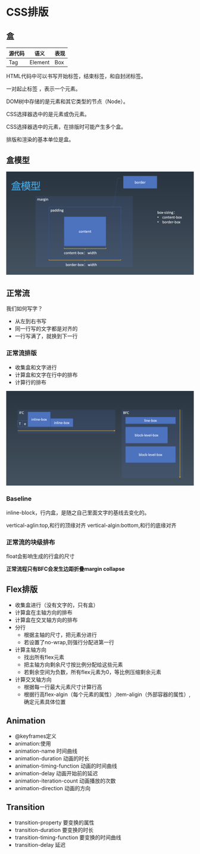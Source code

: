 # CSS排版

## 盒

源代码 | 语义 | 表现
---|--- | ---
Tag | Element | Box



HTML代码中可以书写开始标签，结束标签，和自封闭标签。

一对起止标签 ，表示一个元素。

DOM树中存储的是元素和其它类型的节点（Node）。

CSS选择器选中的是元素或伪元素。

CSS选择器选中的元素，在排版时可能产生多个盒。

排版和渲染的基本单位是盒。

## 盒模型

![](./box.png)

## 正常流

我们如何写字？
- 从左到右书写
- 同一行写的文字都是对齐的
- 一行写满了，就换到下一行

### 正常流排版
- 收集盒和文字进行
- 计算盒和文字在行中的排布
- 计算行的排布

![](bfc.png)

### Baseline

inline-block，行内盒，是随之自己里面文字的基线去变化的。

vertical-aglin:top,和行的顶缘对齐
vertical-algin:bottom,和行的底缘对齐

### 正常流的块级排布
float会影响生成的行盒的尺寸

**正常流程只有BFC会发生边距折叠margin collapse**

## Flex排版
- 收集盒进行（没有文字的，只有盒）
- 计算盒在主轴方向的排布
- 计算盒在交叉轴方向的排布
- 分行
    - 根据主轴的尺寸，把元素分进行
    - 若设置了no-wrap,则强行分配进第一行
- 计算主轴方向
    - 找出所有flex元素
    - 把主轴方向剩余尺寸按比例分配给这些元素
    - 若剩余空间为负数，所有flex元素为0，等比例压缩剩余元素
- 计算交叉轴方向
    - 根据每一行最大元素尺寸计算行高
    - 根据行高flex-algin（每个元素的属性）,item-aligin（外部容器的属性）,确定元素具体位置

## Animation
- @keyframes定义
- animation:使用
- animation-name 时间曲线
- animation-duration 动画的时长
- animation-timing-function 动画的时间曲线
- animation-delay 动画开始前的延迟
- animation-iteration-count 动画播放的次数
- animation-direction 动画的方向

## Transition
- transition-property 要变换的属性
- transition-duration 要变换的时长
- transition-timing-function 要变换的时间曲线
- transition-delay 延迟
